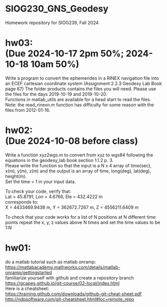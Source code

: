 # SIOG230_GNS_Geodesy
Homework repository for SIOG239, Fall 2024

hw03:   
(Due 2024-10-17 2pm 50%; 2024-10-18 10am 50%)  
====================================================  
Write a program to convert the ephemerides in a RINEX navigation file into an ECEF cartesian  coordinate system (Assignment 2.2.3 Geodesy Lab Book page 67) 
The folder products contains the files you will need. Please use the files for the days 2019-10-19 and 2019-10-20.  
Functions in matlab_utils are available for a head start to read the files.  
Note: the read_rinexn.m function has difficulty for some reason with the files from 2012-01-16.  

hw02:   
(Due 2024-10-08 before class)  
====================================================  
Write a function xyz2wgs.m to convert from xyz to wgs84 following the equations in the geodesy_lab book section 1.1.2 p. 3.  
Please write the function so that the input is a N x 4 array of time(sec), x(m), y(m), z(m) and the output is an array of time, long(deg), lat(deg), height(m).  
Set the time = 1 in your input data. 
  
To check your code, verify that:  
Lat = 45.8791, Lon = 4.6766, Ele = 432.4222 m  
corresponds to:  
X = 4433469.9438 m, Y = 362672.7267 m, Z = 4556211.6409 m  
  
To check that your code works for a list of N positions at N different time points repeat the x, y, z values above N times and set the time values to be 1:N

hw01:  
====================================================  
do a matlab tutorial such as matlab onramp:    
    https://matlabacademy.mathworks.com/details/matlab-onramp/gettingstarted    
familiarize yourself with github and create a repository branch  
    https://gcapes.github.io/git-course/02-local/index.html  
    Here is a cheatsheet:  
    https://training.github.com/downloads/github-git-cheat-sheet.pdf  
    http://ndpsoftware.com/git-cheatsheet.html#loc=remote_repo  
